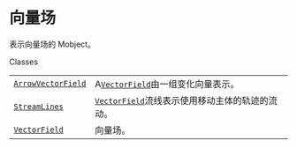 # 向量场

表示向量场的 Mobject。

Classes

|||
|-|-|
[`ArrowVectorField`]()|A[`VectorField`]()由一组变化向量表示。
[`StreamLines`]()|[`VectorField`]()流线表示使用移动主体的轨迹的流动。
[`VectorField`]()|向量场。
